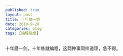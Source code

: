 ```yaml
---
published: true
layout: post
title: 十年磨一剑
date: 2018-9-20
categories: blog
tags: [编程随想]
---
```

十年磨一剑，十年练就编程，这两种事同样道理，急不得。







